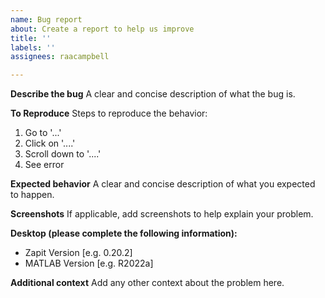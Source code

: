 ```yaml
---
name: Bug report
about: Create a report to help us improve
title: ''
labels: ''
assignees: raacampbell

---
```


**Describe the bug**
A clear and concise description of what the bug is.

**To Reproduce**
Steps to reproduce the behavior:
1. Go to '...'
2. Click on '....'
3. Scroll down to '....'
4. See error

**Expected behavior**
A clear and concise description of what you expected to happen.

**Screenshots**
If applicable, add screenshots to help explain your problem.

**Desktop (please complete the following information):**
 - Zapit Version [e.g. 0.20.2]
 - MATLAB Version [e.g. R2022a]

**Additional context**
Add any other context about the problem here.
